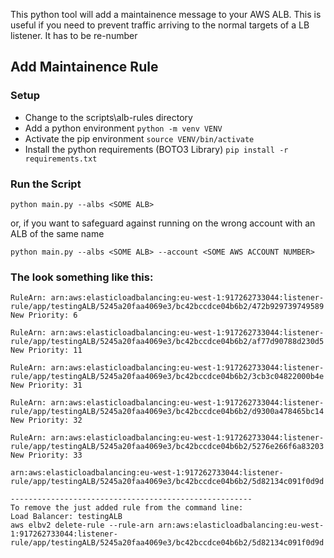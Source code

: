This python tool will add a maintainence message to your AWS ALB.  This is useful if you need to prevent traffic arriving to the normal targets of a LB listener. It has to be re-number 

## Add Maintainence Rule
### Setup
- Change to the scripts\alb-rules directory
- Add a python environment 
 `python -m venv VENV`
- Activate the pip environment
 `source VENV/bin/activate`
- Install the python requirements (BOTO3 Library)
 `pip install -r requirements.txt`

### Run the Script

`python main.py --albs <SOME ALB>`

or, if you want to safeguard against running on the wrong account with an ALB of the same name

`python main.py --albs <SOME ALB> --account <SOME AWS ACCOUNT NUMBER>`

### The look something like this:

```
RuleArn: arn:aws:elasticloadbalancing:eu-west-1:917262733044:listener-rule/app/testingALB/5245a20faa4069e3/bc42bccdce04b6b2/472b929739749589
New Priority: 6

RuleArn: arn:aws:elasticloadbalancing:eu-west-1:917262733044:listener-rule/app/testingALB/5245a20faa4069e3/bc42bccdce04b6b2/af77d90788d230d5
New Priority: 11

RuleArn: arn:aws:elasticloadbalancing:eu-west-1:917262733044:listener-rule/app/testingALB/5245a20faa4069e3/bc42bccdce04b6b2/3cb3c04822000b4e
New Priority: 31

RuleArn: arn:aws:elasticloadbalancing:eu-west-1:917262733044:listener-rule/app/testingALB/5245a20faa4069e3/bc42bccdce04b6b2/d9300a478465bc14
New Priority: 32

RuleArn: arn:aws:elasticloadbalancing:eu-west-1:917262733044:listener-rule/app/testingALB/5245a20faa4069e3/bc42bccdce04b6b2/5276e266f6a83203
New Priority: 33

arn:aws:elasticloadbalancing:eu-west-1:917262733044:listener-rule/app/testingALB/5245a20faa4069e3/bc42bccdce04b6b2/5d82134c091f0d9d

------------------------------------------------------
To remove the just added rule from the command line:
Load Balancer: testingALB
aws elbv2 delete-rule --rule-arn arn:aws:elasticloadbalancing:eu-west-1:917262733044:listener-rule/app/testingALB/5245a20faa4069e3/bc42bccdce04b6b2/5d82134c091f0d9d

```

